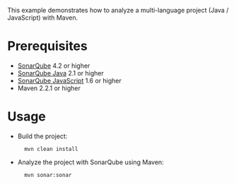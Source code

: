 This example demonstrates how to analyze a multi-language project (Java / JavaScript) with Maven.

Prerequisites
=============
* [SonarQube](http://www.sonarsource.org/downloads/) 4.2 or higher
* [SonarQube Java](http://docs.codehaus.org/x/tZC7DQ) 2.1 or higher
* [SonarQube JavaScript](http://docs.codehaus.org/x/KwChCw) 1.6 or higher
* Maven 2.2.1 or higher

Usage
=====
* Build the project:

        mvn clean install

* Analyze the project with SonarQube using Maven:

        mvn sonar:sonar
